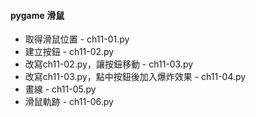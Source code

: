 #### pygame 滑鼠
- 取得滑鼠位置 - ch11-01.py
- 建立按鈕 - ch11-02.py
- 改寫ch11-02.py，讓按鈕移動 - ch11-03.py
- 改寫ch11-03.py，點中按鈕後加入爆炸效果 - ch11-04.py
- 畫線 - ch11-05.py
- 滑鼠軌跡 - ch11-06.py